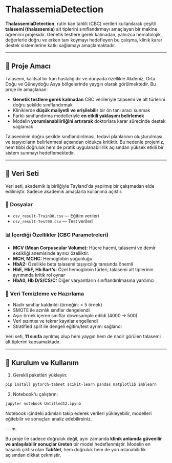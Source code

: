 # ThalassemiaDetection

**ThalassemiaDetection**, rutin kan tahlili (CBC) verileri kullanılarak çeşitli **talasemi (thalassemia)** alt tiplerini sınıflandırmayı amaçlayan bir makine öğrenimi projesidir. Genetik testlere gerek kalmadan, yalnızca hematolojik değerlerle doğru ve erken tanı koymayı hedefleyen bu çalışma, klinik karar destek sistemlerine katkı sağlamayı amaçlamaktadır.

---

## 🎯 Proje Amacı

Talasemi, kalıtsal bir kan hastalığıdır ve dünyada özellikle Akdeniz, Orta Doğu ve Güneydoğu Asya bölgelerinde yaygın olarak görülmektedir. Bu proje ile amaçlanan:

- **Genetik testlere gerek kalmadan** CBC verileriyle talasemi ve alt türlerini doğru şekilde sınıflandırmak
- Kliniklerde **düşük maliyetli ve erişilebilir** bir ön tanı aracı sunmak
- Farklı sınıflandırma modelleriyle **en etkili yaklaşımı belirlemek**
- Modelin **yorumlanabilirliğini artırarak** doktorlara karar sürecinde destek sağlamak

Talaseminin doğru şekilde sınıflandırılması, tedavi planlarının oluşturulması ve taşıyıcıların belirlenmesi açısından oldukça kritiktir. Bu nedenle projemiz, hem tıbbi doğruluk hem de pratik uygulanabilirlik açısından yüksek etkili bir sistem sunmayı hedeflemektedir.

---

## 🧬 Veri Seti

Veri seti, akademik iş birliğiyle Tayland'da yapılmış bir çalışmadan elde edilmiştir. Sadece akademik amaçlarla kullanıma açıktır.

### 📂 Dosyalar

- `csv_result-Train90.csv` — Eğitim verileri  
- `csv_result-Test90.csv` — Test verileri

### 📊 İçerdiği Özellikler (CBC Parametreleri)

- **MCV (Mean Corpuscular Volume):** Hücre hacmi, talasemi ve demir eksikliği anemisinde ayırıcı özelliktir.
- **MCH, MCHC:** Hemoglobin yoğunluğu
- **HbA2:** Özellikle beta talasemi taşıyıcılığı tanısında önemli
- **HbE, HbF, Hb Bart’s:** Özel hemoglobin türleri, talasemi alt tiplerinin ayrımında kritik rol oynar
- **HbA0, Hb D/S/CS/C:** Diğer varyantların sınıflandırılmasına yardımcı


### 📌 Veri Temizleme ve Hazırlama

- Nadir sınıflar kaldırıldı (örneğin: < 5 örnek)
- SMOTE ile azınlık sınıflar dengelendi
- Aşırı örnek içeren sınıflar downsample edildi (4000 → 500)
- Veri sızıntısı ve tekrar kayıtlar engellendi
- Stratified split ile dengeli eğitim/test ayrımı sağlandı

Veri seti, **11 sınıfa** ayrılmış olup hem yaygın hem de nadir görülen talasemi alt tiplerini kapsamaktadır.

---


## 🚀 Kurulum ve Kullanım

1. Gerekli paketleri yükleyin:

```bash
pip install pytorch-tabnet scikit-learn pandas matplotlib imblearn
```

2. Notebook'u çalıştırın:

```bash
jupyter notebook Untitled12.ipynb
```

Notebook içindeki adımları takip ederek verileri yükleyebilir, modelleri eğitebilir ve sonuçları analiz edebilirsiniz.

---m.

Bu proje ile sadece doğruluk değil, aynı zamanda **klinik anlamda güvenilir ve anlaşılabilir sonuçlar üreten** bir model hedeflenmiştir. Modelin en başarılı çıktısı olan **TabNet**, hem doğruluk hem de yorumlanabilirlik açısından dikkat çekmiştir.


